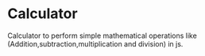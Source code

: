 # Calculator
Calculator to perform simple mathematical operations like (Addition,subtraction,multiplication and division) in js.
